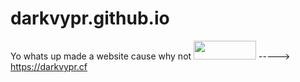 # darkvypr.github.io



Yo whats up made a website cause why not <img src="https://i.imgur.com/2yKnDla.png" 
     width="100" 
     height="30" /> -----> https://darkvypr.cf
